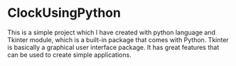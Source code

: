# ClockUsingPython
This is a simple project which I have created with python language and Tkinter module, which is a built-in package that comes with Python. Tkinter is basically a graphical user interface package. It has great features that can be used to create simple applications. 




